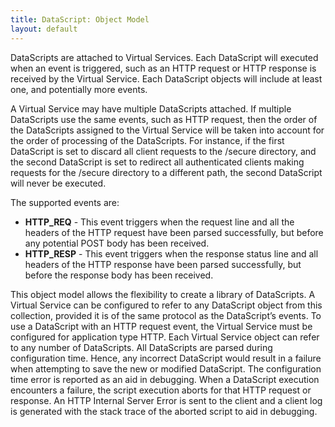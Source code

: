 ```yaml
---
title: DataScript: Object Model
layout: default
---
```

DataScripts are attached to Virtual Services. Each DataScript will executed when an event is triggered, such as an HTTP request or HTTP response is received by the Virtual Service. Each DataScript objects will include at least one, and potentially more events.

A Virtual Service may have multiple DataScripts attached. If multiple DataScripts use the same events, such as HTTP request, then the order of the DataScripts assigned to the Virtual Service will be taken into account for the order of processing of the DataScripts. For instance, if the first DataScript is set to discard all client requests to the /secure directory, and the second DataScript is set to redirect all authenticated clients making requests for the /secure directory to a different path, the second DataScript will never be executed.

The supported events are:

* **HTTP_REQ** - This event triggers when the request line and all the headers of the HTTP request have been parsed successfully, but before any potential POST body has been received.
* **HTTP_RESP** - This event triggers when the response status line and all headers of the HTTP response have been parsed successfully, but before the response body has been received.

This object model allows the flexibility to create a library of DataScripts. A Virtual Service can be configured to refer to any DataScript object from this collection, provided it is of the same protocol as the DataScript’s events. To use a DataScript with an HTTP request event, the Virtual Service must be configured for application type HTTP. Each Virtual Service object can refer to any number of DataScripts. All DataScripts are parsed during configuration time. Hence, any incorrect DataScript would result in a failure when attempting to save the new or modified DataScript. The configuration time error is reported as an aid in debugging. When a DataScript execution encounters a failure, the script execution aborts for that HTTP request or response. An HTTP Internal Server Error is sent to the client and a client log is generated with the stack trace of the aborted script to aid in debugging.